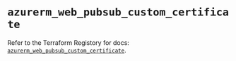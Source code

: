 # `azurerm_web_pubsub_custom_certificate`

Refer to the Terraform Registory for docs: [`azurerm_web_pubsub_custom_certificate`](https://www.terraform.io/docs/providers/azurerm/r/web_pubsub_custom_certificate).

